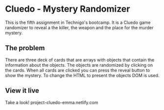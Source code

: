# Cluedo - Mystery Randomizer

This is the fifth assignment in Technigo's bootcamp. It is a Cluedo game randomizer to reveal a the killer, the weapon and the place for the murder mystery.

## The problem

There are three deck of cards that are arrays with objects that contain the information about the objects. The objects are randomized by clicking on the cards. When all cards are clicked you can press the reveal button to show the mystery. To change the HTML to present the objects DOM is used. 

## View it live

Take a look! 
project-cluedo-emma.netlify.com

